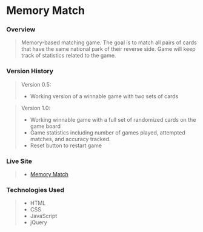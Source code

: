 # Memory Match

### Overview
> Memory-based matching game. The goal is to match all pairs of cards that have the same national park of their reverse side. Game will keep track of statistics related to the game.

### Version History
> Version 0.5:
> - Working version of a winnable game with two sets of cards

> Version 1.0:
> - Working winnable game with a full set of randomized cards on the game board
> - Game statistics including number of games played, attempted matches, and accuracy tracked.
> - Reset button to restart game

### Live Site

> - <a href="http://dev.kylemarx86.com/memory_match/">Memory Match</a>

### Technologies Used

> - HTML
> - CSS
> - JavaScript
> - jQuery